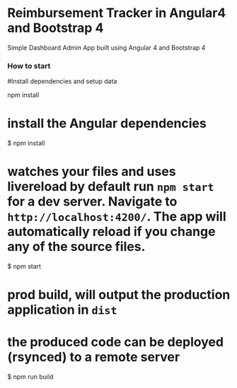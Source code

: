 # Reimbursement Tracker in Angular4 and Bootstrap 4

Simple Dashboard Admin App built using Angular 4 and Bootstrap 4

### How to start

#Install dependencies and setup data

npm install

# install the  Angular dependencies
$ npm install
# watches your files and uses livereload by default run `npm start` for a dev server. Navigate to `http://localhost:4200/`. The app will automatically reload if you change any of the source files.
$ npm start
# prod build, will output the production application in `dist`
# the produced code can be deployed (rsynced) to a remote server
$ npm run build
```
